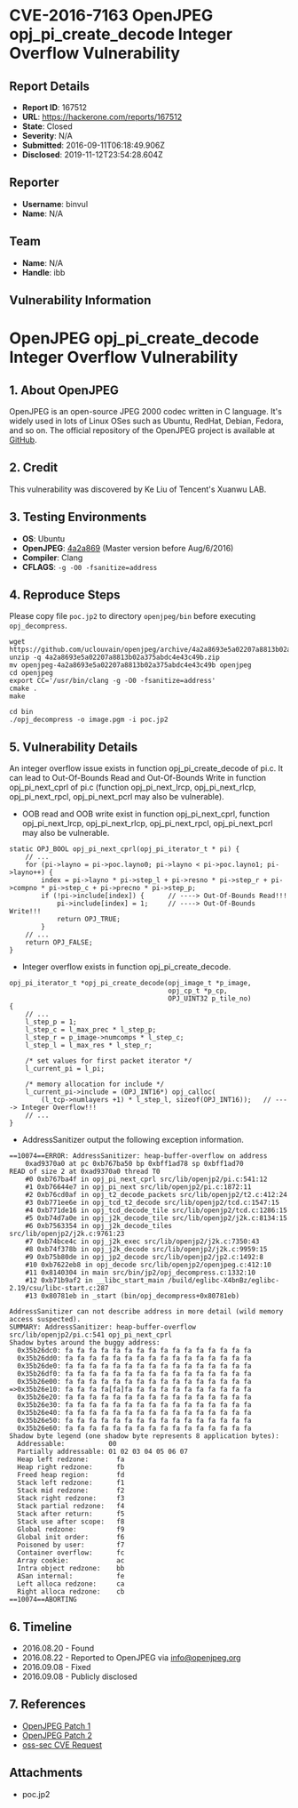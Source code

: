 # CVE-2016-7163 OpenJPEG opj_pi_create_decode Integer Overflow Vulnerability

## Report Details
- **Report ID**: 167512
- **URL**: https://hackerone.com/reports/167512
- **State**: Closed
- **Severity**: N/A
- **Submitted**: 2016-09-11T06:18:49.906Z
- **Disclosed**: 2019-11-12T23:54:28.604Z

## Reporter
- **Username**: binvul
- **Name**: N/A

## Team
- **Name**: N/A
- **Handle**: ibb

## Vulnerability Information
# OpenJPEG opj_pi_create_decode Integer Overflow Vulnerability

## 1. About OpenJPEG
OpenJPEG is an open-source JPEG 2000 codec written in C language. It's widely used in lots of Linux OSes such as Ubuntu, RedHat, Debian, Fedora, and so on. The official repository of the OpenJPEG project is available at [GitHub](https://github.com/uclouvain/openjpeg).

## 2. Credit
This vulnerability was discovered by Ke Liu of Tencent's Xuanwu LAB.

## 3. Testing Environments
+ **OS**: Ubuntu
+ **OpenJPEG**: [4a2a869](https://github.com/uclouvain/openjpeg/archive/4a2a8693e5a02207a8813b02a375abdc4e43c49b.zip) (Master version before Aug/6/2016)
+ **Compiler**: Clang
+ **CFLAGS**: ``-g -O0 -fsanitize=address``

## 4. Reproduce Steps
Please copy file ``poc.jp2`` to directory ``openjpeg/bin`` before executing ``opj_decompress``.
```
wget https://github.com/uclouvain/openjpeg/archive/4a2a8693e5a02207a8813b02a375abdc4e43c49b.zip
unzip -q 4a2a8693e5a02207a8813b02a375abdc4e43c49b.zip
mv openjpeg-4a2a8693e5a02207a8813b02a375abdc4e43c49b openjpeg
cd openjpeg
export CC='/usr/bin/clang -g -O0 -fsanitize=address'
cmake .
make

cd bin
./opj_decompress -o image.pgm -i poc.jp2
```

## 5. Vulnerability Details
An integer overflow issue exists in function opj_pi_create_decode of pi.c. It can lead to Out-Of-Bounds Read and Out-Of-Bounds Write in function opj_pi_next_cprl of pi.c (function opj_pi_next_lrcp, opj_pi_next_rlcp, opj_pi_next_rpcl, opj_pi_next_pcrl may also be vulnerable). 

+ OOB read and OOB write exist in function opj_pi_next_cprl, function opj_pi_next_lrcp, opj_pi_next_rlcp, 
opj_pi_next_rpcl, opj_pi_next_pcrl may also be vulnerable.

```
static OPJ_BOOL opj_pi_next_cprl(opj_pi_iterator_t * pi) {
    // ...
    for (pi->layno = pi->poc.layno0; pi->layno < pi->poc.layno1; pi->layno++) {
        index = pi->layno * pi->step_l + pi->resno * pi->step_r + pi->compno * pi->step_c + pi->precno * pi->step_p;
        if (!pi->include[index]) {      // ----> Out-Of-Bounds Read!!!
            pi->include[index] = 1;     // ----> Out-Of-Bounds Write!!!
            return OPJ_TRUE;
        }
    // ...
    return OPJ_FALSE;
}
```

+ Integer overflow exists in function opj_pi_create_decode.

```
opj_pi_iterator_t *opj_pi_create_decode(opj_image_t *p_image,
                                        opj_cp_t *p_cp,
                                        OPJ_UINT32 p_tile_no)
{
    // ...
    l_step_p = 1;
    l_step_c = l_max_prec * l_step_p;
    l_step_r = p_image->numcomps * l_step_c;
    l_step_l = l_max_res * l_step_r;

    /* set values for first packet iterator */
    l_current_pi = l_pi;

    /* memory allocation for include */
    l_current_pi->include = (OPJ_INT16*) opj_calloc(
        (l_tcp->numlayers +1) * l_step_l, sizeof(OPJ_INT16));   // ----> Integer Overflow!!!
    // ...
}
```

+ AddressSanitizer output the following exception information.

```
==10074==ERROR: AddressSanitizer: heap-buffer-overflow on address 
    0xad9370a0 at pc 0xb767ba50 bp 0xbff1ad78 sp 0xbff1ad70
READ of size 2 at 0xad9370a0 thread T0
    #0 0xb767ba4f in opj_pi_next_cprl src/lib/openjp2/pi.c:541:12
    #1 0xb76644e7 in opj_pi_next src/lib/openjp2/pi.c:1872:11
    #2 0xb76cd0af in opj_t2_decode_packets src/lib/openjp2/t2.c:412:24
    #3 0xb771ee6e in opj_tcd_t2_decode src/lib/openjp2/tcd.c:1547:15
    #4 0xb771de16 in opj_tcd_decode_tile src/lib/openjp2/tcd.c:1286:15
    #5 0xb74d7a0e in opj_j2k_decode_tile src/lib/openjp2/j2k.c:8134:15
    #6 0xb7563354 in opj_j2k_decode_tiles src/lib/openjp2/j2k.c:9761:23
    #7 0xb74bce4c in opj_j2k_exec src/lib/openjp2/j2k.c:7350:43
    #8 0xb74f378b in opj_j2k_decode src/lib/openjp2/j2k.c:9959:15
    #9 0xb75b80de in opj_jp2_decode src/lib/openjp2/jp2.c:1492:8
    #10 0xb7622eb8 in opj_decode src/lib/openjp2/openjpeg.c:412:10
    #11 0x8140304 in main src/bin/jp2/opj_decompress.c:1332:10
    #12 0xb71b9af2 in __libc_start_main /build/eglibc-X4bnBz/eglibc-2.19/csu/libc-start.c:287
    #13 0x80781eb in _start (bin/opj_decompress+0x80781eb)

AddressSanitizer can not describe address in more detail (wild memory access suspected).
SUMMARY: AddressSanitizer: heap-buffer-overflow src/lib/openjp2/pi.c:541 opj_pi_next_cprl
Shadow bytes around the buggy address:
  0x35b26dc0: fa fa fa fa fa fa fa fa fa fa fa fa fa fa fa fa
  0x35b26dd0: fa fa fa fa fa fa fa fa fa fa fa fa fa fa fa fa
  0x35b26de0: fa fa fa fa fa fa fa fa fa fa fa fa fa fa fa fa
  0x35b26df0: fa fa fa fa fa fa fa fa fa fa fa fa fa fa fa fa
  0x35b26e00: fa fa fa fa fa fa fa fa fa fa fa fa fa fa fa fa
=>0x35b26e10: fa fa fa fa[fa]fa fa fa fa fa fa fa fa fa fa fa
  0x35b26e20: fa fa fa fa fa fa fa fa fa fa fa fa fa fa fa fa
  0x35b26e30: fa fa fa fa fa fa fa fa fa fa fa fa fa fa fa fa
  0x35b26e40: fa fa fa fa fa fa fa fa fa fa fa fa fa fa fa fa
  0x35b26e50: fa fa fa fa fa fa fa fa fa fa fa fa fa fa fa fa
  0x35b26e60: fa fa fa fa fa fa fa fa fa fa fa fa fa fa fa fa
Shadow byte legend (one shadow byte represents 8 application bytes):
  Addressable:           00
  Partially addressable: 01 02 03 04 05 06 07
  Heap left redzone:       fa
  Heap right redzone:      fb
  Freed heap region:       fd
  Stack left redzone:      f1
  Stack mid redzone:       f2
  Stack right redzone:     f3
  Stack partial redzone:   f4
  Stack after return:      f5
  Stack use after scope:   f8
  Global redzone:          f9
  Global init order:       f6
  Poisoned by user:        f7
  Container overflow:      fc
  Array cookie:            ac
  Intra object redzone:    bb
  ASan internal:           fe
  Left alloca redzone:     ca
  Right alloca redzone:    cb
==10074==ABORTING
```

## 6. Timeline
+ 2016.08.20 - Found
+ 2016.08.22 - Reported to OpenJPEG via info@openjpeg.org
+ 2016.09.08 - Fixed
+ 2016.09.08 - Publicly disclosed

## 7. References
+ [OpenJPEG Patch 1](https://github.com/uclouvain/openjpeg/commit/c16bc057ba3f125051c9966cf1f5b68a05681de4)
+ [OpenJPEG Patch 2](https://github.com/uclouvain/openjpeg/commit/ef01f18dfc6780b776d0674ed3e7415c6ef54d24)
+ [oss-sec CVE Request](http://seclists.org/oss-sec/2016/q3/439)


## Attachments
- poc.jp2
